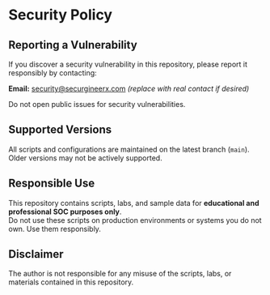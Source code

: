 # Security Policy

## Reporting a Vulnerability
If you discover a security vulnerability in this repository, please report it responsibly by contacting:

**Email:** security@securgineerx.com *(replace with real contact if desired)*

Do not open public issues for security vulnerabilities.

## Supported Versions
All scripts and configurations are maintained on the latest branch (`main`). Older versions may not be actively supported.

## Responsible Use
This repository contains scripts, labs, and sample data for **educational and professional SOC purposes only**.  
Do not use these scripts on production environments or systems you do not own. Use them responsibly.

## Disclaimer
The author is not responsible for any misuse of the scripts, labs, or materials contained in this repository.
